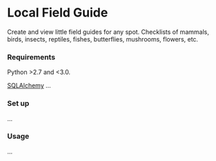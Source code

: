 # Local Field Guide
Create and view little field guides for any spot. Checklists of mammals, birds, insects, reptiles, fishes, butterflies, mushrooms, flowers, etc.

### Requirements

Python >2.7 and <3.0.

[SQLAlchemy](http://www.sqlalchemy.org/)
...


### Set up

...


### Usage

...